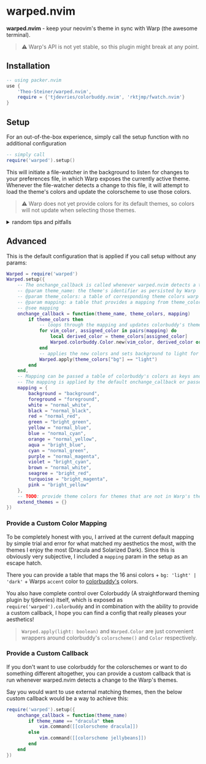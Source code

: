 # warped.nvim

**warped.nvim** - keep your neovim's theme in sync with Warp (the awesome terminal).

> ⚠️ Warp's API is not yet stable, so this plugin might break at any point.

## Installation

```lua
-- using packer.nvim
use {
    'Theo-Steiner/warped.nvim', 
    require = {'tjdevries/colorbuddy.nvim', 'rktjmp/fwatch.nvim'}
}
```

## Setup

For an out-of-the-box experience, simply call the setup function with no additional configuration
```lua
-- simply call
require('warped').setup()
```

This will initiate a file-watcher in the background to listen for changes to your preferences file, in which Warp exposes the currently active theme. 
Whenever the file-watcher detects a change to this file, it will attempt to load the theme's colors and update the colorscheme to use those colors.
> ⚠️ Warp does not yet provide colors for its default themes, so colors will not update when selecting those themes.
<details>
<summary>random tips and pitfalls</summary>
<ul>
<li>
You can turn off background colors for nvim with this plugin, so that Warp's background-gradients and images can be seen. (hi Normal guifg=NONE guibg=NONE hi VertSplit gui=NONE guibg=NONE hi LineNr guibg=NONE guifg=NONE hi SignColumn guibg=NONE)
</li>
<li>
Lualine caches the colors it uses, so a restart of vim is necessary before the new theme applies
</li>
<li>
File watching is not perfect, and sometimes this plugin misses out on a theme change. Simply restarting vim should help with that!
</li>
</ul>
</details>


## Advanced

This is the default configuration that is applied if you call setup without any params:
```lua
Warped = require('warped')
Warped.setup({
    -- The onchange_callback is called whenever warped.nvim detects a theme change.
    -- @param theme_name: the theme's identifier as persisted by Warp
    -- @param theme_colors: a table of corresponding theme colors warp attempts to load (Can be nil)
    -- @param mapping: a table that provides a mapping from theme_colors to colorbuddy's theme
    -- @see mapping
    onchange_callback = function(theme_name, theme_colors, mapping)
        if theme_colors then
            -- loops through the mapping and updates colorbuddy's theme to use the theme's colors as specified
            for vim_color, assigned_color in pairs(mapping) do
                local derived_color = theme_colors[assigned_color]
                Warped.colorbuddy.Color.new(vim_color, derived_color or assigned_color)
            end
            -- applies the new colors and sets background to light for bright themes
            Warped.apply(theme_colors["bg"] == "light")
        end
    end,
    -- Mapping can be passed a table of colorbuddy's colors as keys and Warp theme's 16 ansi colors as values.
    -- The mapping is applied by the default onchange_callback or passed to your custom callback.
    mapping = {
        background = "background",
        foreground = "foreground",
        white = "normal_white",
        black = "normal_black",
        red = "normal_red",
        green = "bright_green",
        yellow = "normal_blue",
        blue = "normal_cyan",
        orange = "normal_yellow",
        aqua = "bright_blue",
        cyan = "normal_green",
        purple = "normal_magenta",
        violet = "bright_cyan",
        brown = "normal_white",
        seagree = "bright_red",
        turquoise = "bright_magenta",
        pink = "bright_yellow"
    },
    -- TODO: provide theme colors for themes that are not in Warp's theme repository
    extend_themes = {}
})
```

### Provide a Custom Color Mapping

To be completely honest with you, I arrived at the current default mapping by simple trial and error for what matched my aesthetics the most, with the themes I enjoy the most (Dracula and Solarized Dark).
Since this is obviously very subjective, I included a ``mapping`` param in the setup as an escape hatch.

There you can provide a table that maps the 16 ansi colors + ``bg: 'light' | 'dark'`` + Warps ``accent`` color to [colorbuddy's](https://github.com/tjdevries/colorbuddy.nvim) colors.

You also have complete control over Colorbuddy (A straightforward theming plugin by tjdevries) itself, which is exposed as ``require('warped').colorbuddy`` and in combination with the ability to provide a custom callback, I hope you can find a config that really pleases your aesthetics!

> ``Warped.apply(light: boolean)`` and ``Warped.Color`` are just convenient wrappers around colorbuddy's ``colorscheme()`` and ``Color`` respectively.

### Provide a Custom Callback
If you don't want to use colorbuddy for the colorschemes or want to do something different altogether, you can provide a custom callback that is run whenever warped.nvim detects a change to the Warp's themes.

Say you would want to use external matching themes, then the below custom callback would be a way to achieve this:
```lua
require('warped').setup({
    onchange_callback = function(theme_name)
        if theme_name == "dracula" then
            vim.command([[colorscheme dracula]])
        else
            vim.command([[colorscheme jellybeans]])
        end
    end
})
```
